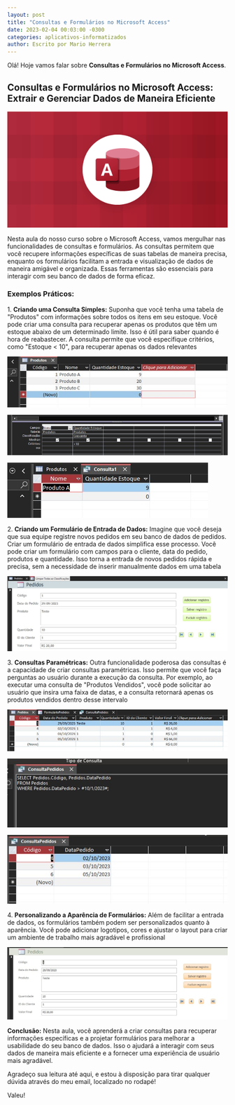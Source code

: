 ```yaml
---
layout: post
title: "Consultas e Formulários no Microsoft Access"
date: 2023-02-04 00:03:00 -0300
categories: aplicativos-informatizados
author: Escrito por Mario Herrera
---
```


Olá! Hoje vamos falar sobre **Consultas e Formulários no Microsoft Access**.

## Consultas e Formulários no Microsoft Access: Extrair e Gerenciar Dados de Maneira Eficiente


![](https://github.com/mariopuebla17/blog/blob/main/_images/202302/access.jpg?raw=true)

Nesta aula do nosso curso sobre o Microsoft Access, vamos mergulhar nas funcionalidades de consultas e formulários. As consultas permitem que você recupere informações específicas de suas tabelas de maneira precisa, enquanto os formulários facilitam a entrada e visualização de dados de maneira amigável e organizada. Essas ferramentas são essenciais para interagir com seu banco de dados de forma eficaz.

### Exemplos Práticos:

1\. **Criando uma Consulta Simples:** Suponha que você tenha uma tabela de "Produtos" com informações sobre todos os itens em seu estoque. Você pode criar uma consulta para recuperar apenas os produtos que têm um estoque abaixo de um determinado limite. Isso é útil para saber quando é hora de reabastecer. A consulta permite que você especifique critérios, como "Estoque < 10", para recuperar apenas os dados relevantes  

![](https://github.com/mariopuebla17/blog/blob/main/_images/202302/access10.jpg?raw=true)  

![](https://github.com/mariopuebla17/blog/blob/main/_images/202302/access8.jpg?raw=true)  

![](https://github.com/mariopuebla17/blog/blob/main/_images/202302/access9.jpg?raw=true)

2\. **Criando um Formulário de Entrada de Dados:** Imagine que você deseja que sua equipe registre novos pedidos em seu banco de dados de pedidos. Criar um formulário de entrada de dados simplifica esse processo. Você pode criar um formulário com campos para o cliente, data do pedido, produtos e quantidade. Isso torna a entrada de novos pedidos rápida e precisa, sem a necessidade de inserir manualmente dados em uma tabela  

![](https://github.com/mariopuebla17/blog/blob/main/_images/202302/access11.jpg?raw=true)

3\. **Consultas Paramétricas:** Outra funcionalidade poderosa das consultas é a capacidade de criar consultas paramétricas. Isso permite que você faça perguntas ao usuário durante a execução da consulta. Por exemplo, ao executar uma consulta de "Produtos Vendidos", você pode solicitar ao usuário que insira uma faixa de datas, e a consulta retornará apenas os produtos vendidos dentro desse intervalo  

![](https://github.com/mariopuebla17/blog/blob/main/_images/202302/access12.jpg?raw=true)  

![](https://github.com/mariopuebla17/blog/blob/main/_images/202302/access14.jpg?raw=true)  

![](https://github.com/mariopuebla17/blog/blob/main/_images/202302/access15.jpg?raw=true)

4\. **Personalizando a Aparência de Formulários:** Além de facilitar a entrada de dados, os formulários também podem ser personalizados quanto à aparência. Você pode adicionar logotipos, cores e ajustar o layout para criar um ambiente de trabalho mais agradável e profissional  

![](https://github.com/mariopuebla17/blog/blob/main/_images/202302/access13.jpg?raw=true)

**Conclusão:** Nesta aula, você aprenderá a criar consultas para recuperar informações específicas e a projetar formulários para melhorar a usabilidade do seu banco de dados. Isso o ajudará a interagir com seus dados de maneira mais eficiente e a fornecer uma experiência de usuário mais agradável.


Agradeço sua leitura até aqui, e estou à disposição para tirar qualquer dúvida através do meu email, localizado no rodapé!

Valeu!